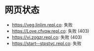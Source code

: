 # 网页状态
- https://veg.linlim.repl.co: 失败
- https://Love.cfvqw.repl.co: 失败 (403)
- https://vi.zogzr.repl.co: 失败 (403)
- https://start--stpstyc.repl.co: 失败
